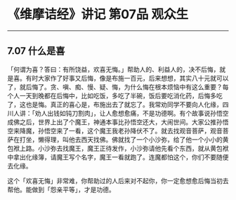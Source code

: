 # 《维摩诘经》讲记 第07品 观众生

------

## 7.07 什么是喜

「何谓为喜？答曰：有所饶益，欢喜无悔。」帮助人的、利益人的，决不后悔，就是喜。有时大家作了好事又后悔，像是布施一百元，后来想想，其实八十元就可以了，就后悔了。贪、嗔、痴、慢、疑、悔，为什么悔在根本烦恼中有这么重要？每个人一天到晚都在后悔中，比如吃饭，多吃了半碗，饭后要吃消化药，后悔多吃了，这也是悔。真正的喜心是，布施出去了就忘了。我常劝同学不要向人化缘，四川人讲：「劝人出钱如钝刀割肉」，让人愈想愈痛，不是功德啊。有个故事说孙悟空成佛之后，世界上出了个魔王，神通本事比孙悟空还大，大闹世间。大家公推孙悟空来降魔，孙悟空来了一看，这个魔王我老孙降伏不了。就去找观音菩萨，观音菩萨在打坐，懒得理，叫他去西天找佛。佛就找了一个小沙弥，给了他一个小小的黄包袱上路。小沙弥去找魔王，魔王正待发作，小沙弥请他先看个东西，就从黄包袱中拿出化缘簿，请魔王写个名字，魔王一看就跑了。连魔都怕这个，你们不要随便去化缘。

这个「欢喜无悔」非常难，你帮助过的人后来对不起你，你一定愈想愈后悔当初去帮他。能做到「怨亲平等」，才是功德。

